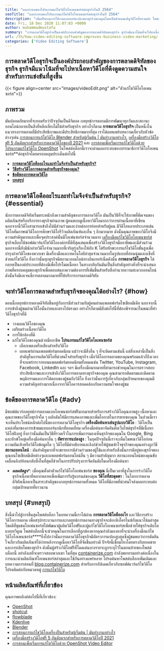 ```yaml
---
title: "ผลกระทบของโปรแกรมแก้ไขวิดีโอโอเพนซอร์สต่อธุรกิจในปี 2564" 
seoTitle: "ผลกระทบของโปรแกรมแก้ไขวิดีโอโอเพนซอร์สต่อธุรกิจในปี 2564" 
description: "เพิ่มปริมาณการใช้งานแบบออร์แกนิกของธุรกิจของคุณโดยเปิดตัวแคมเปญวิดีโอที่ทรงพลัง โพสต์บล็อกนี้อธิบายถึงประโยชน์ของการใช้โปรแกรมแก้ไขวิดีโอโอเพนซอร์ซ" 
date: Fri, 18 Dec 2020 11:07:03 +0000
author: muhammadmustafa
summary: "การตลาดวิดีโอธุรกิจเป็นองค์ประกอบสำคัญของการตลาดดิจิทัลของธุรกิจ ธุรกิจมีแนวโน้มที่จะไปหาเนื้อหาวิดีโอที่ดึงดูดความสนใจสำหรับการแข่งขันที่สูงขึ้น" 
url: /th/how-video-editing-software-improves-business-video-marketing/
categories: ['Video Editing Software']
---
```


## การตลาดวิดีโอธุรกิจเป็นองค์ประกอบสำคัญของการตลาดดิจิทัลของธุรกิจ ธุรกิจมีแนวโน้มที่จะไปหาเนื้อหาวิดีโอที่ดึงดูดความสนใจสำหรับการแข่งขันที่สูงขึ้น

{{< figure align=center src="images/videoEdit.png" alt="ตัวแก้ไขวิดีโอโอเพนซอร์ส">}}


## ภาพรวม
มันปลอดภัยมากที่จะยอมรับว่าปัจจุบันเป็นดิจิตอล กลยุทธ์การตลาดมีการพัฒนาทุกวันและสถานะออนไลน์กลายเป็นสิ่งที่หลีกเลี่ยงไม่ได้สำหรับธุรกิจ อย่างไรก็ตาม **การตลาดวิดีโอธุรกิจ** เป็นหนึ่งในแนวทางการตลาดที่มีประสิทธิภาพและมีประสิทธิภาพมากที่สุด เราได้เผยแพร่บทความเกี่ยวกับหัวข้อต่างๆเช่น [การสอนการแก้ไขวิดีโอ Blender สำหรับผู้เริ่มต้น | มันทำงานอย่างไร][2], [เครื่องมือสร้างวิดีโอฟรี 5 อันดับแรกสำหรับการตลาดวิดีโอของปี 2021][3] และ [การสอนเพื่อเริ่มการแก้ไขวิดีโอด้วยโปรแกรมแก้ไขวิดีโอ OpenShot][4] ในโพสต์บล็อกนี้เราจะผ่านผลกระทบของบรรณาธิการวิดีโอโอเพนซอร์ส**ต่อธุรกิจโดยครอบคลุมประเด็นต่อไปนี้
* **[การตลาดวิดีโอคืออะไรและทำไมจึงจำเป็นสำหรับธุรกิจ?][5]** 
* **[วิธีสร้างวิดีโอการตลาดสำหรับธุรกิจของคุณ?][6]** 
* **[ข้อดีของการตลาดวิดีโอ][7]** 
* **[บทสรุป][8]** 

## การตลาดวิดีโอคืออะไรและทำไมจึงจำเป็นสำหรับธุรกิจ? {#essential}

นักการตลาดดิจิทัลเริ่มตระหนักถึงความสำคัญของการตลาดวิดีโอ มันเป็นวิธีที่จะให้ภาพที่ชัดเจนของผลิตภัณฑ์หรือบริการทางธุรกิจผ่านภาพ ผู้คนชอบดูเนื้อหาวิดีโอมากกว่าการผ่านเนื้อหาที่เขียน นอกจากนี้วิดีโอสามารถเข้าถึงได้มีส่วนร่วมและง่ายต่อการย่อยสำหรับผู้คน มีวิดีโอหลายประเภทเช่นวิดีโอสัมภาษณ์วิดีโอการศึกษาวิดีโอรีวิวผลิตภัณฑ์และอื่น ๆ อีกมากมาย ดังนั้นคุณภาพของวิดีโอจึงมีความสำคัญมากและเพื่อจุดประสงค์นั้นมีโอเพ่นซอร์สจำนวนมาก [เครื่องมือแก้ไขวิดีโอโอเพนซอร์ส][1] ธุรกิจเลือกใช้ซอฟต์แวร์แก้ไขวิดีโอองค์กรที่ดีที่สุดเสมอเพื่อสร้างวิดีโอธุรกิจมืออาชีพและมีส่วนร่วม
นอกจากนี้ยังมีนักถ่ายวิดีโอจำนวนมากที่เจริญรุ่งเรืองให้กับ K ได้รับทักษะการแก้ไขวิดีโอขั้นสูงเพื่อบำรุงถ่ายวิดีโอของพวกเขา มีเครื่องมือและเทคโนโลยีล่าสุดจำนวนมากในรูปแบบที่อ่อนนุ่มและแข็งที่ช่วยแก้ไขวิดีโอ ยิ่งกว่านั้นทุกธุรกิจมีสถานะออนไลน์ทางอินเทอร์เน็ตดังนั้น **การตลาดวิดีโอธุรกิจ** ได้กลายเป็นองค์ประกอบที่ต้องมีเพื่อโปรโมตเนื้อหา ในทางกลับกันมันเป็นสิ่งสำคัญอย่างยิ่งที่จะนำเสนอภาพที่ครอบคลุมของธุรกิจเพื่อตอบสนองความต้องการที่เพิ่มขึ้นสำหรับสิ่งอำนวยความสะดวกออนไลน์ ดังนั้นจึงมีเอเจนซี่การตลาดมากมายที่ให้บริการการตลาดดิจิทัล

## จะทำวิดีโอการตลาดสำหรับธุรกิจของคุณได้อย่างไร? {#how}

ตอนนี้กลยุทธ์การตลาดดิจิทัลขึ้นอยู่กับการมีส่วนร่วมกับผู้คนผ่านแพลตฟอร์มโซเชียลมีเดีย นอกจากนี้การเข้าถึงผู้ชมผ่านวิดีโอนั้นง่ายและตรงไปตรงมา อย่างไรก็ตามมีสิ่งต่อไปนี้ที่ต้องพิจารณาในขณะที่ทำวิดีโอธุรกิจที่ดี
  * วางแผนวิดีโอของคุณ
  * เตรียมร่างเนื้อหาวิดีโอ
  * การใช้กล้องที่ดี
* แก้ไขวิดีโอของคุณด้วยมืออาชีพ **โปรแกรมแก้ไขวิดีโอโอเพนซอร์ส** 
  * เลือกเพลงหรือเสียงสำหรับวิดีโอ
  * เผยแพร่ผ่านแพลตฟอร์มยอดนิยม
แม้ว่าจะมีสิ่งอื่น ๆ ที่จะติดตามเช่นนี้ แต่สิ่งเหล่านี้เป็นสิ่งสำคัญในการผลิตวิดีโอที่น่าสนใจสำหรับธุรกิจ เมื่อวิดีโอการตลาดของคุณพร้อมแล้วก็ถึงเวลาที่จะแพร่กระจายบนแพลตฟอร์มยอดนิยมทั้งหมดเช่น Twitter, YouTube, Instagram, Facebook, LinkedIn และ ฯลฯ มีเครื่องมือมากมายที่สามารถช่วยคุณในการตรวจสอบประสิทธิภาพและการเข้าถึงวิดีโอการตลาดทางธุรกิจของคุณ คุณสามารถติดตามและติดตามพฤติกรรมและการโต้ตอบของผู้ชมกับวิดีโอ ยิ่งกว่านั้นการรู้เกี่ยวกับกลุ่มเป้าหมายของคุณมีความสำคัญอย่างมากเนื่องจากวิดีโอควรสอดคล้องกับความสนใจของผู้ชม

## ข้อดีของการตลาดวิดีโอ  {#adv}

มีซอฟต์แวร์กลยุทธ์การตลาดแบบโอเพนซอร์สฟรีมากมายสำหรับการสร้างวิดีโอคุณภาพสูง เนื้อหาและคุณภาพของวิดีโอธุรกิจใด ๆ ผลักดันให้มีการแสดงภาพและเพิ่มโอกาสในการขายของคุณ ในส่วนนี้เราจะเห็นประโยชน์หลักต่อไปนี้ของการตลาดวิดีโอธุรกิจ
**เครื่องมือค้นหาเช่นรูปแบบวิดีโอ** : วิดีโอเป็นแหล่งที่มาของการเข้าชมแบบออร์แกนิกที่ยอดเยี่ยม เครื่องมือค้นหาจัดอันดับเว็บไซต์ธุรกิจที่มีเนื้อหาวิดีโอฝังอยู่ ยิ่งกว่านั้นมันเป็นวิธีที่รวดเร็วในการเพิ่มการมองเห็นธุรกิจของคุณใน Google, Bing และยักษ์ใหญ่เครื่องมือค้นหาอื่น ๆ
**อัตราการแปลงสูง** : ในยุคปัจจุบันนี้เราจะเห็นโฆษณาวิดีโอก่อนความบันเทิงหรือวิดีโอข้อมูลใด ๆ วิดีโอที่มีคำอธิบายและลิงก์ช่วยให้ผู้ชมเข้าใจธุรกิจของคุณอย่างถูกวิธี
**สถานะออนไลน์** : มันสำคัญมากที่จะขยายการมีส่วนร่วมของผู้ใช้และสำหรับสิ่งนั้นการมีอยู่ของธุรกิจของคุณบนโซเชียลมีเดียต่างๆและแพลตฟอร์มออนไลน์อื่น ๆ มีความสำคัญมาก สถานะออนไลน์ของคุณขับเคลื่อนลิงก์ย้อนกลับซึ่งในที่สุดก็ช่วยในการปรับปรุงการจัดอันดับในเครื่องมือค้นหา
* ***ผลผลิตสูง****: เมื่อคุณตั้งค่าตัวแก้ไขวิดีโอโอเพ่นซอร์ส **ของคุณ** นี่เป็นเวลาที่สูงในการร่างวิดีโอธุรกิจเนื้อหาที่หลากหลายเพื่อเพิ่มการรับรู้แบรนด์ของคุณ
**วิดีโอที่สะดุดตา** : ในโลกการตลาดดิจิทัลเนื้อหาเป็นสาระสำคัญของกลยุทธ์การตลาดทั้งหมด วิดีโอที่มีภาพที่น่าสนใจส่งผลกระทบต่อกลุ่มเป้าหมายที่ยาวนาน

## บทสรุป {#บทสรุป}

สิ่งนี้นำไปสู่การสิ้นสุดโพสต์บล็อก ในบทความนี้เราได้ผ่าน **การตลาดวิดีโอคืออะไร** และวิธีการสร้างวิดีโอการตลาด เพื่อสรุปกระบวนการและกลยุทธ์การตลาดทางธุรกิจจะต้องซิงโครไนซ์กับแนวโน้มล่าสุด โชคดีที่ชุมชนโอเพ่นซอร์สได้พัฒนาผู้ผลิตวิดีโอฟรีและผู้แก้ไขวิดีโอโอเพนซอร์สเพื่อช่วยให้ธุรกิจเติบโตแบบทวีคูณ โพสต์บล็อกนี้จะช่วยคุณในการเลือกที่ถูกต้องหากคุณกำลังมองหาที่จะนำเครื่องมือแก้ไขวิดีโอโอเพนซอร์ส****ยิ่งไปกว่านั้นการตลาดวิดีโอธุรกิจมีอัตราการแปลงสูงสุดซึ่งผู้ชมพบว่าการตัดสินใจเกี่ยวกับผลิตภัณฑ์ได้ง่ายหลังจากดูเนื้อหาวิดีโอที่จัดขึ้นอย่างดี ปัจจัยนี้เชื่อมโยงโดยตรงกับยอดขายและการเติบโตของธุรกิจ ดังนั้นผู้สร้างวิดีโอฟรีที่โดดเด่นบางรายจะถูกระบุไว้ในตอนท้ายของโพสต์บล็อกนี้ อย่าลังเลที่จะตรวจสอบพวกเขา
ในที่สุด [containerize.com][9] กำลังพยายามอย่างต่อเนื่องในการแนะนำผลิตภัณฑ์โอเพนซอร์สล่าสุดและใช้กันอย่างแพร่หลาย โปรดค้นหาโพสต์บล็อกเพิ่มเติมและบทความการสอนที่ [blog.containerize.com][10] สำหรับการอัปเดตเกี่ยวกับซอฟต์แวร์แก้ไขวิดีโอโปรดติดต่อกับหมวดหมู่ [การแก้ไขวิดีโอ][1]

## หน้าผลิตภัณฑ์ที่เกี่ยวข้อง
คุณอาจพบลิงค์ต่อไปนี้ที่เกี่ยวข้อง:
  * [OpenShot][11]
  * [shotcut][12]
  * [flowblade][13]
  * [Kdenlive][14]
  * [Blender][15]
  * [การสอนการแก้ไขวิดีโอเครื่องปั่นสำหรับผู้เริ่มต้น | มันทำงานอย่างไร][2]
  * [เครื่องมือสร้างวิดีโอฟรี 5 อันดับแรกสำหรับการตลาดวิดีโอปี 2021][3]
  * [การสอนเพื่อเริ่มการแก้ไขวิดีโอด้วย OpenShot Video Editor][4]



[1]: https://products.containerize.com/video-editing-software
[2]: https://blog.containerize.com/video-editing-software/blender-video-editing-tutorial-for-beginners/
[3]: https://blog.containerize.com/video-editing-software/top-5-open-source-video-editor-software-for-video-marketing/
[4]: https://blog.containerize.com/video-editing-software/openshot-video-editor-tutorial-for-beginners-open-source/
[5]: #essential
[6]: #how
[7]: #adv
[8]: #Conclusion
[9]: https://www.containerize.com/
[10]: https://blog.containerize.com/
[11]: https://products.containerize.com/video-editing-software/openshot
[12]: https://products.containerize.com/video-editing-software/shotcut
[13]: https://products.containerize.com/video-editing-software/flowblade
[14]: https://products.containerize.com/video-editing-software/kdenlive
[15]: https://products.containerize.com/video-editing-software/blender
